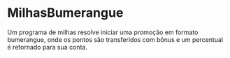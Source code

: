 # MilhasBumerangue
Um programa de milhas resolve iniciar uma promoção em formato bumerangue, onde os pontos são transferidos com bônus e um percentual é retornado para sua conta.
